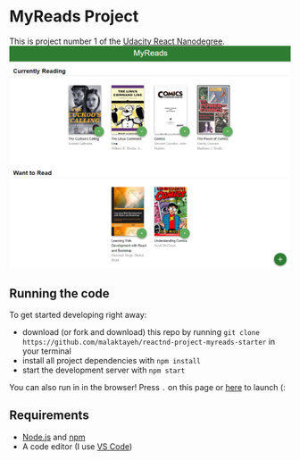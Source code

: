 # MyReads Project

This is project number 1 of the [Udacity React Nanodegree](https://www.udacity.com/course/react-nanodegree--nd019).
![Project Screenshot](./myreads.PNG)

## Running the code

To get started developing right away:

- download (or fork and download) this repo by running `git clone https://github.com/malaktayeh/reactnd-project-myreads-starter` in your terminal
- install all project dependencies with `npm install`
- start the development server with `npm start`

You can also run in in the browser! Press `.` on this page or [here](https://github.dev/malaktayeh/reactnd-project-myreads-starter) to launch (:

## Requirements

- [Node.js](https://nodejs.org/) and [npm](https://www.npmjs.com/)
- A code editor (I use [VS Code](https://code.visualstudio.com/))

